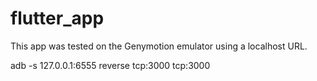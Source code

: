 # flutter_app

This app was tested on the Genymotion emulator using a localhost URL.


adb -s 127.0.0.1:6555 reverse tcp:3000 tcp:3000
